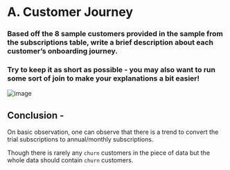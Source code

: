 # A. Customer Journey

### Based off the 8 sample customers provided in the sample from the subscriptions table, write a brief description about each customer’s onboarding journey.

### Try to keep it as short as possible - you may also want to run some sort of join to make your explanations a bit easier!

![image](https://github.com/SaibalPatraDS/PostgreSQL/assets/102281722/a1fd77a5-7212-4491-a466-202f28ba829d)


## Conclusion - 

On basic observation, one can observe that there is a trend to convert the trial subscriptions to annual/monthly subscriptions. 

Though there is rarely any `churn` customers in the piece of data but the whole data should contain `churn` customers. 
